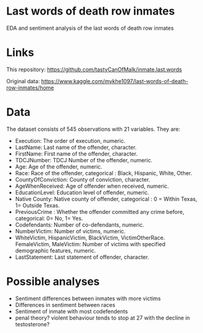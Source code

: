 # Last words of death row inmates
EDA and sentiment analysis of the last words of death row inmates

# Links
This repository: https://github.com/tastyCanOfMalk/inmate.last.words

Original data: https://www.kaggle.com/mykhe1097/last-words-of-death-row-inmates/home

# Data
The dataset consists of 545 observations with 21 variables. They are: 
- Execution: The order of execution, numeric. 
- LastName: Last name of the offender, character. 
- FirstName: First name of the offender, character. 
- TDCJNumber: TDCJ Number of the offender, numeric. 
- Age: Age of the offender, numeric. 
- Race: Race of the offender, categorical : Black, Hispanic, White, Other. 
- CountyOfConviction: County of conviction, character. 
- AgeWhenReceived: Age of offender when received, numeric. 
- EducationLevel: Education level of offender, numeric. 
- Native County: Native county of offender, categorical : 0 = Within Texas, 1= Outside Texas. 
- PreviousCrime : Whether the offender committed any crime before, categorical: 0= No, 1= Yes. 
- Codefendants: Number of co-defendants, numeric. 
- NumberVictim: Number of victims, numeric. 
- WhiteVictim, HispanicVictim, BlackVictim, VictimOtherRace. FemaleVictim, MaleVictim: Number of victims with specified demographic features, numeric. 
- LastStatement: Last statement of offender, character.

# Possible analyses
 * Sentiment differences between inmates with more victims
 * Differences in sentiment between races
 * Sentiment of inmate with most codefendents
 * penal theory? violent behaviour tends to stop at 27 with the decline in testosterone?